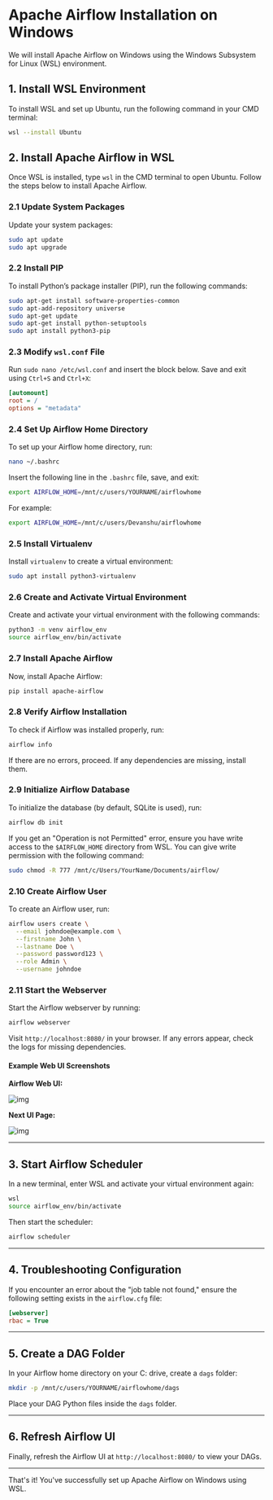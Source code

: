 # Apache Airflow Installation on Windows

We will install Apache Airflow on Windows using the Windows Subsystem for Linux (WSL) environment.

## 1. Install WSL Environment

To install WSL and set up Ubuntu, run the following command in your CMD terminal:

```bash
wsl --install Ubuntu
```

## 2. Install Apache Airflow in WSL

Once WSL is installed, type `wsl` in the CMD terminal to open Ubuntu. Follow the steps below to install Apache Airflow.

### 2.1 Update System Packages

Update your system packages:

```bash
sudo apt update
sudo apt upgrade
```

### 2.2 Install PIP

To install Python’s package installer (PIP), run the following commands:

```bash
sudo apt-get install software-properties-common
sudo apt-add-repository universe
sudo apt-get update
sudo apt-get install python-setuptools
sudo apt install python3-pip
```

### 2.3 Modify `wsl.conf` File

Run `sudo nano /etc/wsl.conf` and insert the block below. Save and exit using `Ctrl+S` and `Ctrl+X`:

```ini
[automount]
root = /
options = "metadata"
```

### 2.4 Set Up Airflow Home Directory

To set up your Airflow home directory, run:

```bash
nano ~/.bashrc
```

Insert the following line in the `.bashrc` file, save, and exit:

```bash
export AIRFLOW_HOME=/mnt/c/users/YOURNAME/airflowhome
```

For example:

```bash
export AIRFLOW_HOME=/mnt/c/users/Devanshu/airflowhome
```

### 2.5 Install Virtualenv

Install `virtualenv` to create a virtual environment:

```bash
sudo apt install python3-virtualenv
```

### 2.6 Create and Activate Virtual Environment

Create and activate your virtual environment with the following commands:

```bash
python3 -m venv airflow_env
source airflow_env/bin/activate
```

### 2.7 Install Apache Airflow

Now, install Apache Airflow:

```bash
pip install apache-airflow
```

### 2.8 Verify Airflow Installation

To check if Airflow was installed properly, run:

```bash
airflow info
```

If there are no errors, proceed. If any dependencies are missing, install them.

### 2.9 Initialize Airflow Database

To initialize the database (by default, SQLite is used), run:

```bash
airflow db init
```

If you get an "Operation is not Permitted" error, ensure you have write access to the `$AIRFLOW_HOME` directory from WSL. You can give write permission with the following command:

```bash
sudo chmod -R 777 /mnt/c/Users/YourName/Documents/airflow/
```

### 2.10 Create Airflow User

To create an Airflow user, run:

```bash
airflow users create \
  --email johndoe@example.com \
  --firstname John \
  --lastname Doe \
  --password password123 \
  --role Admin \
  --username johndoe
```

### 2.11 Start the Webserver

Start the Airflow webserver by running:

```bash
airflow webserver
```

Visit `http://localhost:8080/` in your browser. If any errors appear, check the logs for missing dependencies.

#### Example Web UI Screenshots

**Airflow Web UI:**

![img](https://github.com/user-attachments/assets/fef01a51-5579-424e-8b57-7c6a20a7adab)

**Next UI Page:**

![img](https://github.com/user-attachments/assets/06ecdd3f-acb4-42a0-a6cc-c07a7abe61cc)

---

## 3. Start Airflow Scheduler

In a new terminal, enter WSL and activate your virtual environment again:

```bash
wsl
source airflow_env/bin/activate
```

Then start the scheduler:

```bash
airflow scheduler
```

---

## 4. Troubleshooting Configuration

If you encounter an error about the "job table not found," ensure the following setting exists in the `airflow.cfg` file:

```ini
[webserver]
rbac = True
```

---

## 5. Create a DAG Folder

In your Airflow home directory on your C: drive, create a `dags` folder:

```bash
mkdir -p /mnt/c/users/YOURNAME/airflowhome/dags
```

Place your DAG Python files inside the `dags` folder.

---

## 6. Refresh Airflow UI

Finally, refresh the Airflow UI at `http://localhost:8080/` to view your DAGs.

---

That's it! You've successfully set up Apache Airflow on Windows using WSL.
```
